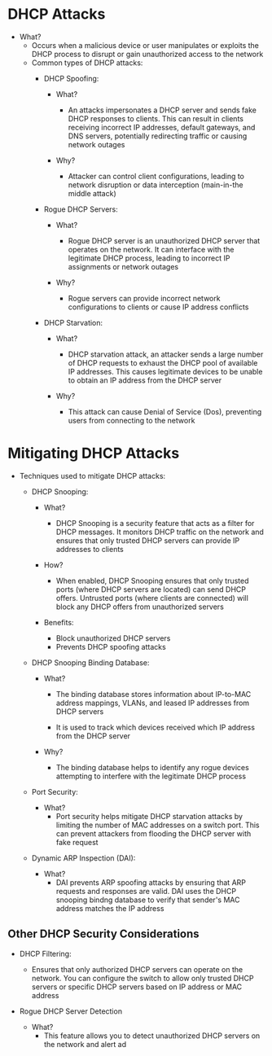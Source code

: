 # DHCP Attacks
- What?
	- Occurs when a malicious device or user manipulates or exploits the DHCP process to disrupt or gain unauthorized access to the network
	- Common types of DHCP attacks:
		- DHCP Spoofing:
			- What?
				- An attacks impersonates a DHCP server and sends fake DHCP responses to clients. This can result in clients receiving incorrect IP addresses, default gateways, and DNS servers, potentially redirecting traffic or causing network outages
				
			- Why?
				- Attacker can control client configurations, leading to network disruption or data interception (main-in-the middle attack)
				
		- Rogue DHCP Servers:
			- What?
				- Rogue DHCP server is an unauthorized DHCP server that operates on the network. It can interface with the legitimate DHCP process, leading to incorrect IP assignments or network outages
				
			- Why?
				- Rogue servers can provide incorrect network configurations to clients or cause IP address conflicts
				
		- DHCP Starvation:
			- What?
				- DHCP starvation attack, an attacker sends a large number of DHCP requests to exhaust the DHCP pool of available IP addresses. This causes legitimate devices to be unable to obtain an IP address from the DHCP server
				
			- Why?
				- This attack can cause Denial of Service (Dos), preventing users from connecting to the network

# Mitigating DHCP Attacks
- Techniques used to mitigate DHCP attacks:
	- DHCP Snooping:
		- What?
			- DHCP Snooping is a security feature that acts as a filter for DHCP messages. It monitors DHCP traffic on the network and ensures that only trusted DHCP servers can provide IP addresses to clients
			
		- How?
			- When enabled, DHCP Snooping ensures that only trusted ports (where DHCP servers are located) can send DHCP offers. Untrusted ports (where clients are connected) will block any DHCP offers from unauthorized servers
			
		- Benefits:
			- Block unauthorized DHCP servers
			- Prevents DHCP spoofing attacks
			
	- DHCP Snooping Binding Database:
		- What?
			- The binding database stores information about IP-to-MAC address mappings, VLANs, and leased IP addresses from DHCP servers
			
			- It is used to track which devices received which IP address from the DHCP server
			
		- Why?
			- The binding database helps to identify any rogue devices attempting to interfere with the legitimate DHCP process
			
	- Port Security:
		- What?
			- Port security helps mitigate DHCP starvation attacks by limiting the number of MAC addresses on a switch port. This can prevent attackers from flooding the DHCP server with fake request
			
	- Dynamic ARP Inspection (DAI):
		- What?
			- DAI prevents ARP spoofing attacks by ensuring that ARP requests and responses are valid. DAI uses the DHCP snooping bindng database to verify that sender's MAC address matches the IP address

## Other DHCP Security Considerations
- DHCP Filtering:
	- Ensures that only authorized DHCP servers can operate on the network. You can configure the switch to allow only trusted DHCP servers or specific DHCP servers based on IP address or MAC address
	
- Rogue DHCP Server Detection
	- What?
		- This feature allows you to detect unauthorized DHCP servers on the network and alert ad